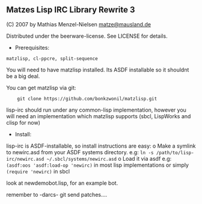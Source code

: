 ## Matzes Lisp IRC Library Rewrite 3
(C) 2007 by Mathias Menzel-Nielsen <matze@mausland.de>

Distributed under the beerware-license. See LICENSE for details.


* Prerequisites:

`matzlisp, cl-ppcre, split-sequence`

You will need to have matzlisp installed. Its ASDF installable so it shouldnt 
be a big deal.

You can get matzlisp via git:
```
	git clone https://github.com/bonkzwonil/matzlisp.git
```	

lisp-irc should run under any common-lisp implementation, however you will need 
an implementation which matzlisp supports (sbcl, LispWorks and clisp for now)



* Install:

lisp-irc is ASDF-installable, so install instructions are easy:
 o Make a symlink to newirc.asd from your ASDF systems directory. 
	e.g: `ln -s /path/to/lisp-irc/newirc.asd ~/.sbcl/systems/newirc.asd`
 o Load it via asdf
	e.g: `(asdf:oos 'asdf:load-op 'newirc)` in most lisp implementations
	or simply `(require 'newirc)` in sbcl




look at newdemobot.lisp, for an example bot.

remember to -darcs- git send patches....
